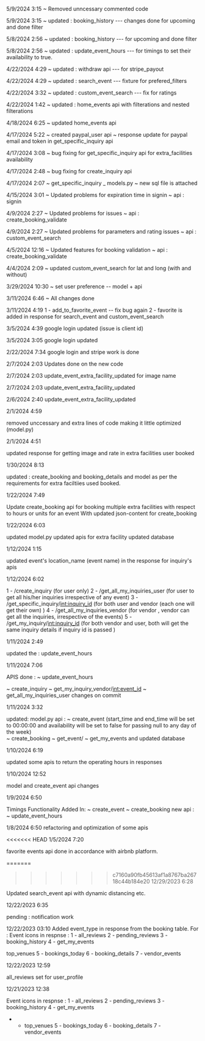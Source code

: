 5/9/2024 3:15
~ Removed unncessary commented code


5/9/2024 3:15
~ updated : booking_history --- changes done for upcoming and done filter 


5/8/2024 2:56
~ updated : booking_history --- for upcoming and done filter 

5/8/2024 2:56
~ updated : update_event_hours --- for timings to set their availability to true. 


4/22/2024 4:29
~ updated : withdraw api --- for stripe_payout 


4/22/2024 4:29
~ updated : search_event --- fixture for prefered_filters


4/22/2024 3:32
~ updated : custom_event_search --- fix for ratings


4/22/2024 1:42
~ updated : home_events api with filterations and nested filterations


4/18/2024 6:25
~ updated home_events api

4/17/2024 5:22
~ created paypal_user api
~ response update for paypal email and token in get_specific_inquiry api



4/17/2024 3:08
~ bug fixing for get_specific_inquiry api for extra_facilities availability

4/17/2024 2:48
~ bug fixing for create_inquiry api


4/17/2024 2:07
~ get_specific_inquiry
_ models.py
~ new sql file is attached


4/15/2024 3:01
~ Updated problems for expiration time in signin
~ api : signin

4/9/2024 2:27
~ Updated problems for issues
~ api : create_booking_validate


4/9/2024 2:27
~ Updated problems for parameters and rating issues
~ api : custom_event_search


4/5/2024 12:16
~ Updated features for booking validation
~ api : create_booking_validate

4/4/2024 2:09
~ updated custom_event_search for lat and long (with and without) 


3/29/2024 10:30
~ set user preference -- model + api 

3/11/2024 6:46
~ All changes done

3/11/2024 4:19
1 - add_to_favorite_event -- fix bug again
2 - favorite is added in response for search_event and custom_event_search

3/5/2024 4:39
google login updated (issue is client id)

3/5/2024 3:05
google login updated 

2/22/2024 7:34
google login and stripe work is done

2/7/2024 2:03
Updates done on the new code

2/7/2024 2:03
update_event_extra_facility_updated for image name


2/7/2024 2:03
update_event_extra_facility_updated

2/6/2024 2:40
update_event_extra_facility_updated


2/1/2024 4:59

removed unccessary and extra lines of code making it little optimized (model.py)


2/1/2024 4:51

updated response for getting image and rate in extra facilities user booked 

1/30/2024 8:13

updated :
create_booking and booking_details and model as per the requirements for extra faciltiies used booked.


1/22/2024 7:49

Update create_booking api for booking multiple extra facilities with respect to hours or units for an event
With updated json-content for create_booking


1/22/2024 6:03

updated model.py
updated apis for extra facility 
updated database 


1/12/2024 1:15

updated event's location_name (event name) in the response for inquiry's apis

1/12/2024 6:02

1 - /create_inquiry (for user only)
2 - /get_all_my_inquiries_user (for user to get all his/her inquiries irrespective of any event)
3 - /get_specific_inquiry/<int:inquiry_id> (for both user and vendor (each one will get their own) )
4 - /get_all_my_inquiries_vendor (for vendor , vendor can get all the inquiries, irrespective of the events)
5 - /get_my_inquiry/<int:inquiry_id> (for both vendor and user, both will get the same inquiry details if inquiry id is passed )
 


1/11/2024 2:49

updated the :
    update_event_hours 


1/11/2024 7:06

APIS done :
~ update_event_hours

~ create_inquiry
~ get_my_inquiry_vendor/<int:event_id>
~ get_all_my_inquiries_user 
changes on commit
 



1/11/2024 3:32

updated:
model.py
api : 
    ~ create_event  (start_time and end_time will be set to 00:00:00 and availability will be set to false for passing null to any day of the week)         
    ~ create_booking
    ~ get_event/
    ~ get_my_events
and updated database


1/10/2024 6:19

updated some apis to return the operating hours in responses

1/10/2024 12:52

model and create_event api changes 


1/9/2024 6:50

Timings Functionality Added In:
    ~ create_event
    ~ create_booking
new api :
~ update_event_hours



1/8/2024 6:50
refactoring and optimization of some apis



<<<<<<< HEAD
1/5/2024 7:20

favorite events api done in accordance with airbnb platform.





=======
>>>>>>> c7160a90fb45613af1a8767ba26718c44b184e20
12/29/2023 6:28

Updated search_event api with dynamic distancing etc.



12/22/2023 6:35


pending :  notification work 



12/22/2023 03:10
Added event_type in response from the booking table.
For :
Event icons in respnse : 1 - all_reviews 2 - pending_reviews 3 - booking_history 4 - get_my_events

top_venues 5 - bookings_today 6 - booking_details 7 - vendor_events




12/22/2023 12:59

all_reviews set for user_profile



12/21/2023 12:38

Event icons in respnse :
1 - all_reviews
2 - pending_reviews
3 - booking_history
4 - get_my_events
- - top_venues
5 - bookings_today
6 - booking_details
7 - vendor_events
